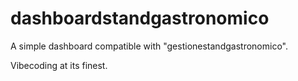 # dashboardstandgastronomico
A simple dashboard compatible with "gestionestandgastronomico".

Vibecoding at its finest.